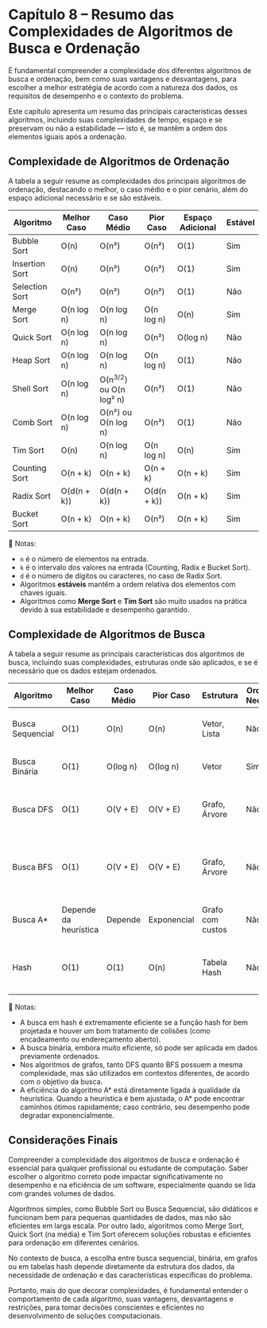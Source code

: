 # Capítulo 8 – Resumo das Complexidades de Algoritmos de Busca e Ordenação

É fundamental compreender a complexidade dos diferentes algoritmos de busca e ordenação, bem como suas vantagens e desvantagens, para escolher a melhor estratégia de acordo com a natureza dos dados, os requisitos de desempenho e o contexto do problema.

Este capítulo apresenta um resumo das principais características desses algoritmos, incluindo suas complexidades de tempo, espaço e se preservam ou não a estabilidade — isto é, se mantêm a ordem dos elementos iguais após a ordenação.

## Complexidade de Algoritmos de Ordenação

A tabela a seguir resume as complexidades dos principais algoritmos de ordenação, destacando o melhor, o caso médio e o pior cenário, além do espaço adicional necessário e se são estáveis.

|**Algoritmo**|**Melhor Caso**|**Caso Médio**|**Pior Caso**|**Espaço Adicional**|**Estável**|
|---|---|---|---|---|---|
|Bubble Sort|O(n)|O(n²)|O(n²)|O(1)|Sim|
|Insertion Sort|O(n)|O(n²)|O(n²)|O(1)|Sim|
|Selection Sort|O(n²)|O(n²)|O(n²)|O(1)|Não|
|Merge Sort|O(n log n)|O(n log n)|O(n log n)|O(n)|Sim|
|Quick Sort|O(n log n)|O(n log n)|O(n²)|O(log n)|Não|
|Heap Sort|O(n log n)|O(n log n)|O(n log n)|O(1)|Não|
|Shell Sort|O(n log n)|O(n<sup>3/2</sup>) ou O(n log² n)|O(n²)|O(1)|Não|
|Comb Sort|O(n log n)|O(n²) ou O(n log n)|O(n²)|O(1)|Não|
|Tim Sort|O(n)|O(n log n)|O(n log n)|O(n)|Sim|
|Counting Sort|O(n + k)|O(n + k)|O(n + k)|O(n + k)|Sim|
|Radix Sort|O(d(n + k))|O(d(n + k))|O(d(n + k))|O(n + k)|Sim|
|Bucket Sort|O(n + k)|O(n + k)|O(n²)|O(n + k)|Sim|

📌 Notas:

- `n` é o número de elementos na entrada.
- `k` é o intervalo dos valores na entrada (Counting, Radix e Bucket Sort).
- `d` é o número de dígitos ou caracteres, no caso de Radix Sort.
- Algoritmos **estáveis** mantêm a ordem relativa dos elementos com chaves iguais.
- Algoritmos como **Merge Sort** e **Tim Sort** são muito usados na prática devido à sua estabilidade e desempenho garantido.

## Complexidade de Algoritmos de Busca

A tabela a seguir resume as principais características dos algoritmos de busca, incluindo suas complexidades, estruturas onde são aplicados, e se é necessário que os dados estejam ordenados.

|**Algoritmo**|**Melhor Caso**|**Caso Médio**|**Pior Caso**|**Estrutura**|**Ordenação Necessária**|**Notas**|
|---|---|---|---|---|---|---|
|Busca Sequencial|O(1)|O(n)|O(n)|Vetor, Lista|Não|Simples, funciona para dados desordenados|
|Busca Binária|O(1)|O(log n)|O(log n)|Vetor|Sim|Estrutura ordenada é obrigatória|
|Busca DFS|O(1)|O(V + E)|O(V + E)|Grafo, Árvore|Não|Boa para explorar profundamente; V = vértices, E = arestas|
|Busca BFS|O(1)|O(V + E)|O(V + E)|Grafo, Árvore|Não|Ideal para encontrar caminho mais curto em termos de passos|
|Busca A*|Depende da heurística|Depende|Exponencial|Grafo com custos|Não|Muito eficiente com heurísticas admissíveis e consistentes|
|Hash|O(1)|O(1)|O(n)|Tabela Hash|Não|Desempenho depende da função hash e do tratamento de colisões|

📌 Notas:

- A busca em hash é extremamente eficiente se a função hash for bem projetada e houver um bom tratamento de colisões (como encadeamento ou endereçamento aberto).
- A busca binária, embora muito eficiente, só pode ser aplicada em dados previamente ordenados.
- Nos algoritmos de grafos, tanto DFS quanto BFS possuem a mesma complexidade, mas são utilizados em contextos diferentes, de acordo com o objetivo da busca.
- A eficiência do algoritmo A* está diretamente ligada à qualidade da heurística. Quando a heurística é bem ajustada, o A* pode encontrar caminhos ótimos rapidamente; caso contrário, seu desempenho pode degradar exponencialmente.

## Considerações Finais

Compreender a complexidade dos algoritmos de busca e ordenação é essencial para qualquer profissional ou estudante de computação. Saber escolher o algoritmo correto pode impactar significativamente no desempenho e na eficiência de um software, especialmente quando se lida com grandes volumes de dados.

Algoritmos simples, como Bubble Sort ou Busca Sequencial, são didáticos e funcionam bem para pequenas quantidades de dados, mas não são eficientes em larga escala. Por outro lado, algoritmos como Merge Sort, Quick Sort (na média) e Tim Sort oferecem soluções robustas e eficientes para ordenação em diferentes cenários.

No contexto de busca, a escolha entre busca sequencial, binária, em grafos ou em tabelas hash depende diretamente da estrutura dos dados, da necessidade de ordenação e das características específicas do problema.

Portanto, mais do que decorar complexidades, é fundamental entender o comportamento de cada algoritmo, suas vantagens, desvantagens e restrições, para tomar decisões conscientes e eficientes no desenvolvimento de soluções computacionais.
